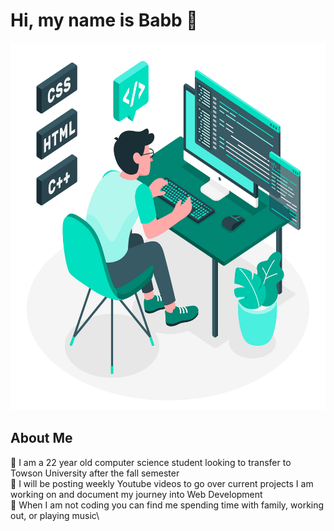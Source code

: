 # Hi, my name is Babb :wave:

<img src="Images/MainImageGithub.jpg" width="588" height="588">




## About Me

:pencil: I am a 22 year old computer science student looking to transfer to Towson University after the fall semester\
:movie_camera: I will be posting weekly Youtube videos to go over current projects I am working on and document my journey into Web Development\
:musical_keyboard: When I am not coding you can find me spending time with family, working out, or playing music\





